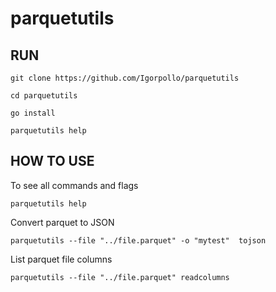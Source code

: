 # parquetutils

## RUN
```
git clone https://github.com/Igorpollo/parquetutils

cd parquetutils

go install

parquetutils help
```

## HOW TO USE


To see all commands and flags

```
parquetutils help
```

Convert parquet to JSON
```
parquetutils --file "../file.parquet" -o "mytest"  tojson
```
List parquet file columns

```
parquetutils --file "../file.parquet" readcolumns
```
